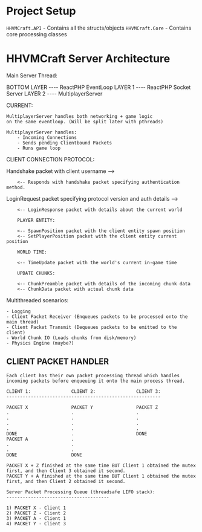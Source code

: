 # Project Setup

`HHVMCraft.API` - Contains all the structs/objects
`HHVMCraft.Core` - Contains core processing classes

# HHVMCraft Server Architecture

Main Server Thread:

BOTTOM LAYER ---- ReactPHP EventLoop
LAYER 1      ---- ReactPHP Socket Server
LAYER 2      ---- MultiplayerServer

CURRENT:

	MultiplayerServer handles both networking + game logic
	on the same eventloop. (Will be split later with pthreads)

	MultiplayerServer handles:
		- Incoming Connections
		- Sends pending Clientbound Packets
		- Runs game loop

CLIENT CONNECTION PROTOCOL:

Handshake packet with client username -->

		<-- Responds with handshake packet specifying authentication method.

LoginRequest packet specifying protocol version and auth details -->

		<-- LoginResponse packet with details about the current world

		PLAYER ENTITY:

		<-- SpawnPosition packet with the client entity spawn position
		<-- SetPlayerPosition packet with the client entity current position

		WORLD TIME:

		<-- TimeUpdate packet with the world's current in-game time

		UPDATE CHUNKS:

		<-- ChunkPreamble packet with details of the incoming chunk data
		<-- ChunkData packet with actual chunk data

Multithreaded scenarios:

	- Logging
	- Client Packet Receiver (Enqueues packets to be processed onto the main thread)
	- Client Packet Transmit (Dequeues packets to be emitted to the client)
	- World Chunk IO (Loads chunks from disk/memory)
	- Physics Engine (maybe?)

CLIENT PACKET HANDLER
---------------------

	Each client has their own packet processing thread which handles
	incoming packets before enqueuing it onto the main process thread.

	CLIENT 1:				CLIENT 2:				CLIENT 3:
	---------------------------------------------------------

	PACKET X				PACKET Y				PACKET Z
	.						.						.
	.						.						.
	.						.						.
	.						.						.
	DONE					.						DONE
	PACKET A				.
	.						.
	.						.
	DONE					DONE

	PACKET X + Z finished at the same time BUT Client 1 obtained the mutex first, and then Client 3 obtained it second.
	PACKET Y + A finished at the same time BUT Client 1 obtained the mutex first, and then Client 2 obtained it second.

	Server Packet Processing Queue (threadsafe LIFO stack):
	--------------------------------------

	1) PACKET X - Client 1
	2) PACKET Z - Client 2
	3) PACKET A - Client 1
	4) PACKET Y - Client 3
